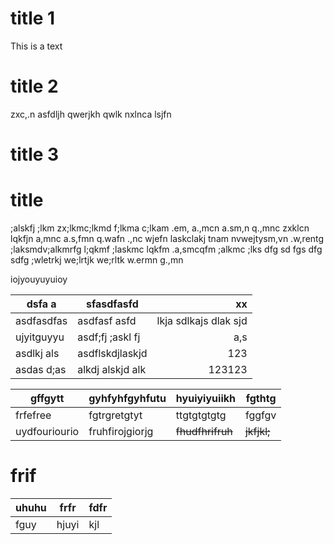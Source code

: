 # title 1
This is a text

# title 2
zxc,.n asfdljh qwerjkh qwlk nxlnca lsjfn

# title 3

title
=======

;alskfj ;lkm zx;lkmc;lkmd f;lkma c;lkam .em, a.,mcn a.sm,n q.,mnc zxklcn lqkfjn a,mnc a.s,fmn q.wafn .,nc wjefn laskclakj tnam nvwejtysm,vn .w,rentg ;laksmdv;alkmrfg l;qkmf ;laskmc lqkfm .a,smcqfm ;alkmc ;lks
dfg
sd
fgs
dfg
sdfg ;wletrkj we;lrtjk we;rltk w.ermn g.,mn

iojyouyuyuioy



 dsfa a     | sfasdfasfd       | xx
------------|------------------|---------------------:
 asdfasdfas | asdfasf asfd     | lkja sdlkajs dlak sjd
 ujyitguyyu | asdf;fj ;askl fj | a,s
 asdlkj als | asdflskdjlaskjd  | 123
 asdas d;as | alkdj alskjd alk | 123123

gffgytt|gyhfyhfgyhfutu|hyuiyiyuiikh|fgthtg
-------|------------------------|---|-----
frfefree|fgtrgretgtyt|ttgtgtgtgtg|fggfgv
uydfouriourio|fruhfirojgiorjg|~~fhudfhrifruh~~|~~jkfjkl;~~

# frif
uhuhu|frfr|fdfr
---|---|----
fguy|hjuyi|kjl
